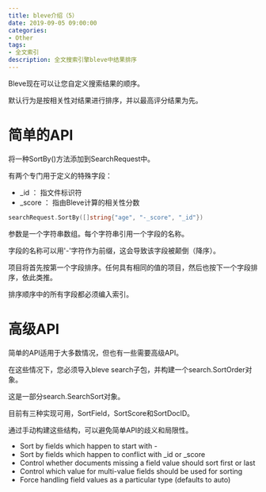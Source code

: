 ```yaml
---
title: bleve介绍（5）
date: 2019-09-05 09:00:00
categories:
- Other
tags:
- 全文索引
description: 全文搜索引擎bleve中结果排序
---
```


Bleve现在可以让您自定义搜索结果的顺序。

默认行为是按相关性对结果进行排序，并以最高评分结果为先。

# 简单的API

将一种SortBy()方法添加到SearchRequest中。

有两个专门用于定义的特殊字段：

* _id ： 指文件标识符
* _score ： 指由Bleve计算的相关性分数

```go
searchRequest.SortBy([]string{"age", "-_score", "_id"})
```

参数是一个字符串数组。每个字符串引用一个字段的名称。

字段的名称可以用'-'字符作为前缀，这会导致该字段被颠倒（降序）。

项目将首先按第一个字段排序。任何具有相同的值的项目，然后也按下一个字段排序，依此类推。

排序顺序中的所有字段都必须编入索引。

# 高级API

简单的API适用于大多数情况，但也有一些需要高级API。

在这些情况下，您必须导入bleve search子包，并构建一个search.SortOrder对象。

这是一部分search.SearchSort对象。

目前有三种实现可用，SortField，SortScore和SortDocID。

通过手动构建这些结构，可以避免简单API的歧义和局限性。

* Sort by fields which happen to start with -
* Sort by fields which happen to conflict with _id or _score
* Control whether documents missing a field value should sort first or last
* Control which value for multi-value fields should be used for sorting
* Force handling field values as a particular type (defaults to auto)

 


